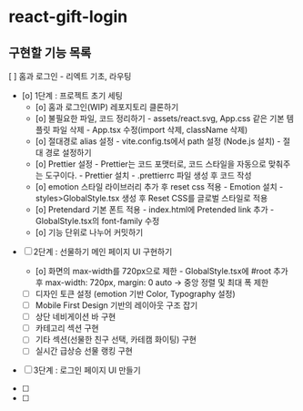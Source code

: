 # react-gift-login

## 구현할 기능 목록
[ ] 홈과 로그인 - 리엑트 기초, 라우팅
- [o] 1단계 : 프로젝트 초기 세팅
  - [o] 홈과 로그인(WIP) 레포지토리 클론하기
  - [o] 불필요한 파일, 코드 정리하기
        - assets/react.svg, App.css 같은 기본 템플릿 파일 삭제
        - App.tsx 수정(import 삭제, className 삭제)
  - [o] 절대경로 alias 설정
        - vite.config.ts에서 path 설정 (Node.js 설치)
        - 절대 경로 설정하기
  - [o] Prettier 설정
        - Prettier는 코드 포맷터로, 코드 스타일을 자동으로 맞춰주는 도구이다.
        - Prettier 설치
        - .prettierrc 파일 생성 후 코드 작성
  - [o] emotion 스타일 라이브러리 추가 후 reset css 적용
        - Emotion 설치
        - styles>GlobalStyle.tsx 생성 후 Reset CSS를 글로벌 스타일로 적용
  - [o] Pretendard 기본 폰트 적용
        - index.html에 Pretended link 추가
        - GlobalStyle.tsx의 font-family 수정
  - [o] 기능 단위로 나누어 커밋하기

- [ ] 2단계 : 선물하기 메인 페이지 UI 구현하기
    - [o] 화면의 max-width를 720px으로 제한
            - GlobalStyle.tsx에 #root 추가 후 max-width: 720px, margin: 0 auto → 중앙 정렬 및 최대 폭 제한
    - [ ] 디자인 토큰 설정 (emotion 기반 Color, Typography 설정)
    - [ ] Mobile First Design 기반의 레이아웃 구조 잡기
    - [ ] 상단 네비게이션 바 구현
    - [ ] 카테고리 섹션 구현
    - [ ] 기타 섹션(선물한 친구 선택, 카테캠 화이팅)  구현
    - [ ] 실시간 급상승 선물 랭킹 구현

- [ ] 3단계 : 로그인 페이지 UI 만들기

- [ ] 
- [ ] 